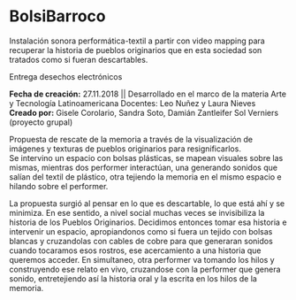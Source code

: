 # BolsiBarroco  

Instalación sonora performática-textil a partir con video mapping para recuperar la historia de pueblos originarios que en esta sociedad son tratados como si fueran descartables.   
  
Entrega desechos electrónicos  


**Fecha de creación:** 27.11.2018 || Desarrollado en el marco de la materia Arte y Tecnología Latinoamericana Docentes: Leo Nuñez y Laura Nieves  
**Creado por:** Gisele Corolario, Sandra Soto, Damián Zantleifer Sol Verniers (proyecto grupal)  


Propuesta de rescate de la memoria a través de la visualización de imágenes y texturas de pueblos originarios para resignificarlos.   
Se intervino un espacio con bolsas plásticas, se mapean visuales sobre las mismas, mientras dos performer interactúan, una generando sonidos que salían del textil de plástico, otra tejiendo la memoria en el mismo espacio e hilando sobre el performer.  

La propuesta surgió al pensar en lo que es descartable, lo que está ahí y se minimiza. En ese sentido, a nivel social muchas veces se invisibiliza la historia de los Pueblos Originarios. Decidimos entonces tomar esa historia e intervenir un espacio, apropiandonos como si fuera un tejido con bolsas blancas y cruzandolas con cables de cobre para que generaran sonidos cuando tocaramos esos rostros, ese acercamiento a una historia que queremos acceder. En simultaneo, otra performer va tomando los hilos y construyendo ese relato en vivo, cruzandose con la performer que genera sonido, entretejiendo así la historia oral y la escrita en los hilos de la memoria.  

